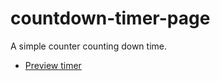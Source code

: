 # countdown-timer-page

A simple counter counting down time.

 - [Preview timer](https://knackie.github.io/vacances/timer)
